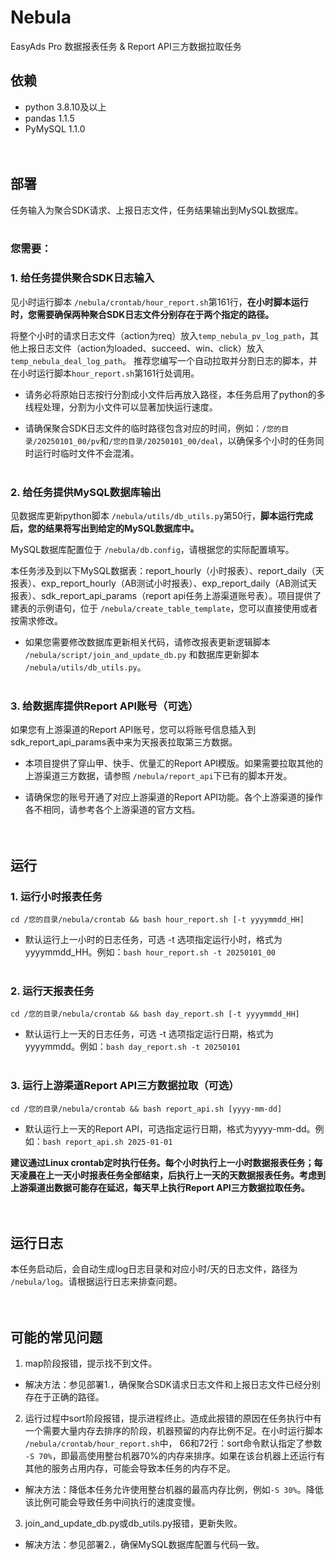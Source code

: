 # Nebula
EasyAds Pro 数据报表任务 & Report API三方数据拉取任务

## 依赖
* python 3.8.10及以上
* pandas 1.1.5
* PyMySQL 1.1.0
<br><br><br>
## 部署
任务输入为聚合SDK请求、上报日志文件，任务结果输出到MySQL数据库。
<br><br>
### 您需要：
### 1. 给任务提供聚合SDK日志输入
见小时运行脚本 `/nebula/crontab/hour_report.sh`第161行，**在小时脚本运行时，您需要确保两种聚合SDK日志文件分别存在于两个指定的路径。**

将整个小时的请求日志文件（action为req）放入`temp_nebula_pv_log_path`，其他上报日志文件（action为loaded、succeed、win、click）放入`temp_nebula_deal_log_path`。 推荐您编写一个自动拉取并分割日志的脚本，并在小时运行脚本`hour_report.sh`第161行处调用。

* 请务必将原始日志按行分割成小文件后再放入路径，本任务启用了python的多线程处理，分割为小文件可以显著加快运行速度。

* 请确保聚合SDK日志文件的临时路径包含对应的时间，例如：`/您的目录/20250101_00/pv`和`/您的目录/20250101_00/deal`，以确保多个小时的任务同时运行时临时文件不会混淆。
<br><br>
### 2. 给任务提供MySQL数据库输出
见数据库更新python脚本 `/nebula/utils/db_utils.py`第50行，**脚本运行完成后，您的结果将写出到给定的MySQL数据库中。**

MySQL数据库配置位于 `/nebula/db.config`，请根据您的实际配置填写。

本任务涉及到以下MySQL数据表：report_hourly（小时报表）、report_daily（天报表）、exp_report_hourly（AB测试小时报表）、exp_report_daily（AB测试天报表）、sdk_report_api_params（report api任务上游渠道账号表）。项目提供了建表的示例语句，位于 `/nebula/create_table_template`，您可以直接使用或者按需求修改。

* 如果您需要修改数据库更新相关代码，请修改报表更新逻辑脚本 `/nebula/script/join_and_update_db.py` 和数据库更新脚本 `/nebula/utils/db_utils.py`。
<br><br>
### 3. 给数据库提供Report API账号（可选）
如果您有上游渠道的Report API账号，您可以将账号信息插入到sdk_report_api_params表中来为天报表拉取第三方数据。

* 本项目提供了穿山甲、快手、优量汇的Report API模版。如果需要拉取其他的上游渠道三方数据，请参照 `/nebula/report_api`下已有的脚本开发。

* 请确保您的账号开通了对应上游渠道的Report API功能。各个上游渠道的操作各不相同，请参考各个上游渠道的官方文档。
<br><br><br>
## 运行
### 1. 运行小时报表任务
`cd /您的目录/nebula/crontab && bash hour_report.sh [-t yyyymmdd_HH]`
* 默认运行上一小时的日志任务，可选 -t 选项指定运行小时，格式为yyyymmdd_HH。例如：`bash hour_report.sh -t 20250101_00`
<br><br>
### 2. 运行天报表任务
`cd /您的目录/nebula/crontab && bash day_report.sh [-t yyyymmdd_HH]`
* 默认运行上一天的日志任务，可选 -t 选项指定运行日期，格式为yyyymmdd。例如：`bash day_report.sh -t 20250101`
<br><br>
### 3. 运行上游渠道Report API三方数据拉取（可选）
`cd /您的目录/nebula/crontab && bash report_api.sh [yyyy-mm-dd]`
* 默认运行上一天的Report API，可选指定运行日期，格式为yyyy-mm-dd。例如：`bash report_api.sh 2025-01-01`

**建议通过Linux crontab定时执行任务。每个小时执行上一小时数据报表任务；每天凌晨在上一天小时报表任务全部结束，后执行上一天的天数据报表任务。考虑到上游渠道出数据可能存在延迟，每天早上执行Report API三方数据拉取任务。**
<br><br><br>
## 运行日志
本任务启动后，会自动生成log日志目录和对应小时/天的日志文件，路径为 `/nebula/log`。请根据运行日志来排查问题。
<br><br><br>
## 可能的常见问题
1. map阶段报错，提示找不到文件。
* 解决方法：参见部署1.，确保聚合SDK请求日志文件和上报日志文件已经分别存在于正确的路径。

2. 运行过程中sort阶段报错，提示进程终止。造成此报错的原因在任务执行中有一个需要大量内存去排序的阶段，机器预留的内存比例不足。在小时运行脚本 `/nebula/crontab/hour_report.sh`中， 66和72行：sort命令默认指定了参数 `-S 70%`，即最高使用整台机器70%的内存来排序。如果在该台机器上还运行有其他的服务占用内存，可能会导致本任务的内存不足。
* 解决方法：降低本任务允许使用整台机器的最高内存比例，例如`-S 30%`。降低该比例可能会导致任务中间执行的速度变慢。

3. join_and_update_db.py或db_utils.py报错，更新失败。
* 解决方法：参见部署2.，确保MySQL数据库配置与代码一致。
